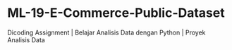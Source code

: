 # ML-19-E-Commerce-Public-Dataset
Dicoding Assignment | Belajar Analisis Data dengan Python | Proyek Analisis Data 
